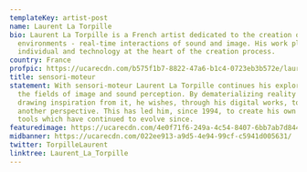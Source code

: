 ```yaml
---
templateKey: artist-post
name: Laurent La Torpille
bio: Laurent La Torpille is a French artist dedicated to the creation of dynamic
  environments - real-time interactions of sound and image. His work places the
  individual and technology at the heart of the creation process.
country: France
profpic: https://ucarecdn.com/b575f1b7-8822-47a6-b1c4-0723eb3b572e/laurent_500c.gif
title: sensori-moteur
statement: With sensori-moteur Laurent La Torpille continues his exploration in
  the fields of image and sound perception. By dematerializing reality or by
  drawing inspiration from it, he wishes, through his digital works, to offer
  another perspective. This has led him, since 1994, to create his own digital
  tools which have continued to evolve since.
featuredimage: https://ucarecdn.com/4e0f71f6-249a-4c54-8407-6bb7ab7d8440/
midbanner: https://ucarecdn.com/022ee913-a9d5-4e94-99cf-c5941d005631/
twitter: TorpilleLaurent
linktree: Laurent_La_Torpille
---
```

